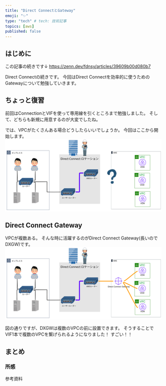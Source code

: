 ```yaml
---
title: "Direct ConnectとGateway"
emoji: "✨"
type: "tech" # tech: 技術記事
topics: [aws]
published: false
---
```

## はじめに
この記事の続きです↓
https://zenn.dev/fdnsy/articles/39609b00d080b7

Direct Connectの続きです。
今回はDirect Connectを効率的に使うためのGatewayについて勉強していきます。

## ちょっと復習
前回はConnectionとVIFを使って専用線を引くところまで勉強しました。
そして、どちらも新規に用意するのが大変でしたね。

では、VPCがたくさんある場合どうしたらいいでしょうか。
今回はここから開始します。
![](/images/d1.png)

## Direct Connect Gateway
VPCが複数ある。
そんな時に活躍するのがDirect Connect Gateway(長いのでDXGW)です。
![](/images/d2.png)

図の通りですが、DXGWは複数のVPCの前に設置できます。
そうすることでVIF1本で複数のVPCを繋げられるようになりました！
すごい！！

## まとめ
### 所感
参考資料
